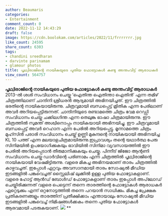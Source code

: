 ```yaml
---
author: Beaumaris
categories:
- Entertainment
comment_count: 0
date: 2022-11-12 14:43:29
draft: false
image: https://cdn.boolokam.com/articles/2022/11/frrrrrrr.jpg
like_count: 24595
share_count: 6303
tags:
- chandini sreedharan
- darvinte parinamam
- glamour photos
title: പൃഥ്വിരാജിന്റെ നായികയുടെ പുതിയ ഫോട്ടോകൾ കണ്ടു അന്തംവിട്ട് ആരാധകർ
view_count: 564757
---
```


**പൃഥ്വിരാജിന്റെ നായികയുടെ പുതിയ ഫോട്ടോകൾ കണ്ടു അന്തംവിട്ട് ആരാധകർ** 2013-ൽ ശശി സംവിധാനം ചെയ്ത ‘ഐതിന്ത ഐതിന്താ ഐതിൻ’ എന്ന തമിഴ് ചിത്രത്തിലാണ് ചാന്ദിനി ശ്രീധരൻ ആദ്യമായി അഭിനയിച്ചത്. ഈ ചിത്രത്തിൽ ഭരതിന്റെ നായികയായിരുന്നു. ചിത്രവുമായി ബന്ധപ്പെട്ട് മ്രിതിക എന്ന പേരിലാണ് അവർ അറിയപ്പെട്ടിരുന്നത്. ചാന്ദിനിയുടെ രണ്ടാമത്തെ ചിത്രം വേമ റെഡ്ഡി സംവിധാനം ചെയ്ത ചക്കിലഗിന്ത എന്ന തെലുങ്കു ഭാഷാ ചിത്രമായിരുന്നു. ഈ ചിത്രത്തിൽ സുമന്ത് അശ്വിനൊപ്പം നായികയായി അഭിനയിച്ചു. ഈ ചിത്രവുമായി ബന്ധപ്പെട്ട് അവർ റെഹാന എന്ന പേരിൽ അറിയപ്പെട്ടു. മൂന്നാമത്തെ ചിത്രം മുഹ്സിൻ പരാരി സംവിധാനം ചെയ്ത് ഉണ്ണി മുകുന്ദന്റെ നായികയായി അഭിനയിച്ച KL 10 പത്ത് എന്ന മലയാളചിത്രമായിരുന്നു.ഇപ്രാവശ്യം തന്റെ യഥാർത്ഥ പേരു സിനിമയിൽ ഉപയോഗിക്കുകയും ഭാവിയിൽ സിനിമാ വ്യവസായത്തിൽ ഈ പേരിൽ അറിയപ്പെടാൻ തീരുമാനിക്കുകയും ചെയ്തു. പിന്നീട് ജിജോ ആന്റണി സംവിധാനം ചെയ്ത ഡാർവിന്റെ പരിണാമം എന്ന ചിത്രത്തിൽ പൃഥ്വിരാജിന്റെ നായികയായി വേഷമിട്ടിരുന്നു. വളരെ മികച്ച അഭിനയമാണ് താരം ചിത്രത്തിൽ കാഴ്ചവച്ചത്. ഇപ്പോൾ ഏറ്റവും അവസാനമായി താരം സോഷ്യൽ മീഡിയ ഇടങ്ങളിൽ പങ്കുവെച്ചത് സ്റ്റൈലിഷ് ലുക്കിൽ ഉള്ള പുതിയ ഫോട്ടോകളാണ്. വളരെ ഹോട്ട് ആൻഡ് ബോൾഡ് ഫോട്ടോകളാണ് താരം ഇപ്പോൾ അപ്‌ലോഡ് ചെയ്തിരിക്കുന്നത് വളരെ പെട്ടെന്ന് തന്നെ താരത്തിന്റെ ഫോട്ടോകൾ ആരാധകർ ഏറ്റെടുക്കും എന്ന് ഒറ്റനോട്ടത്തിൽ തന്നെ പറയാൻ സാധിക്കും. മികച്ച പ്രേക്ഷക പ്രതികരണങ്ങളും താരത്തിന് പ്രതീക്ഷിക്കാം എന്തായാലും സോഷ്യൽ മീഡിയ ഇടങ്ങളിൽ പങ്കുവെച്ച് നിമിഷങ്ങൾക്കകം തന്നെ പുതിയ ഫോട്ടോകൾ ആരവമായി പടരുകയാണ്. ![](https://cdn.boolokam.com/articles/2022/11/frrrrrrr.jpg) **